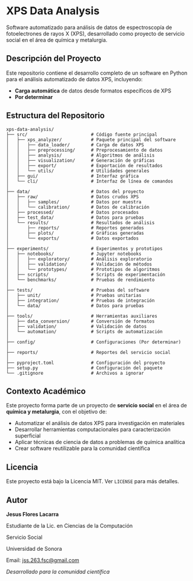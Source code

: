 # XPS Data Analysis

Software automatizado para análisis de datos de espectroscopía de fotoelectrones de rayos X (XPS), 
desarrollado como proyecto de servicio social en el área de química y metalurgia.

## Descripción del Proyecto

Este repositorio contiene el desarrollo completo de un software en Python para el análisis automatizado de datos XPS, incluyendo:

- **Carga automática** de datos desde formatos específicos de XPS
- **Por determinar**

## Estructura del Repositorio

```
xps-data-analysis/
├── src/                        # Código fuente principal
│   ├── xps_analyzer/           # Paquete principal del software
│   │   ├── data_loader/        # Carga de datos XPS
│   │   ├── preprocessing/      # Preprocesamiento de datos
│   │   ├── analysis/           # Algoritmos de análisis
│   │   ├── visualization/      # Generación de gráficas
│   │   ├── export/             # Exportación de resultados
│   │   └── utils/              # Utilidades generales
│   ├── gui/                    # Interfaz gráfica
│   └── cli/                    # Interfaz de línea de comandos
│
├── data/                       # Datos del proyecto
│   ├── raw/                    # Datos crudos XPS
│   │   ├── samples/            # Datos por muestra
│   │   └── calibration/        # Datos de calibración
│   ├── processed/              # Datos procesados
│   ├── test_data/              # Datos para pruebas
│   └── results/                # Resultados de análisis
│       ├── reports/            # Reportes generados
│       ├── plots/              # Gráficas generadas
│       └── exports/            # Datos exportados
│
├── experiments/                # Experimentos y prototipos
│   ├── notebooks/              # Jupyter notebooks
│   │   ├── exploratory/        # Análisis exploratorio
│   │   ├── validation/         # Validación de métodos
│   │   └── prototypes/         # Prototipos de algoritmos
│   ├── scripts/                # Scripts de experimentación
│   └── benchmarks/             # Pruebas de rendimiento
│
├── tests/                      # Pruebas del software
│   ├── unit/                   # Pruebas unitarias
│   ├── integration/            # Pruebas de integración
│   └── data/                   # Datos para pruebas
│
├── tools/                      # Herramientas auxiliares
│   ├── data_conversion/        # Conversión de formatos
│   ├── validation/             # Validación de datos
│   └── automation/             # Scripts de automatización
│
├── config/                     # Configuraciones (Por determinar)
│
├── reports/                    # Reportes del servicio social
│
├── pyproject.toml              # Configuración del proyecto
├── setup.py                    # Configuración del paquete
└── .gitignore                  # Archivos a ignorar
```

## Contexto Académico

Este proyecto forma parte de un proyecto de **servicio social** en el área de **química y metalurgia**, con el objetivo de:
- Automatizar el análisis de datos XPS para investigación en materiales
- Desarrollar herramientas computacionales para caracterización superficial
- Aplicar técnicas de ciencia de datos a problemas de química analítica
- Crear software reutilizable para la comunidad científica

## Licencia

Este proyecto está bajo la Licencia MIT. Ver `LICENSE` para más detalles.

## Autor

**Jesus Flores Lacarra**

Estudiante de la Lic. en Ciencias de la Computación

Servicio Social

Universidad de Sonora

Email: jss.263.fsc@gmail.com

*Desarrollado para la comunidad científica*
